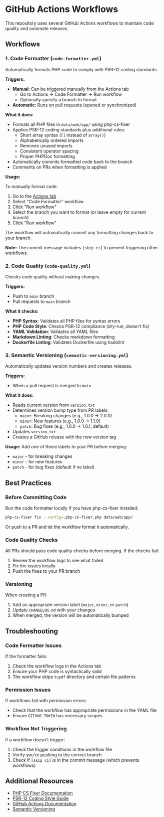 # GitHub Actions Workflows

This repository uses several GitHub Actions workflows to maintain code quality and automate releases.

## Workflows

### 1. Code Formatter (`code-formatter.yml`)

Automatically formats PHP code to comply with PSR-12 coding standards.

**Triggers:**
- **Manual**: Can be triggered manually from the Actions tab
  - Go to Actions → Code Formatter → Run workflow
  - Optionally specify a branch to format
- **Automatic**: Runs on pull requests (opened or synchronized)

**What it does:**
- Formats all PHP files in `data/web/app/` using php-cs-fixer
- Applies PSR-12 coding standards plus additional rules:
  - Short array syntax (`[]` instead of `array()`)
  - Alphabetically ordered imports
  - Removes unused imports
  - Consistent operator spacing
  - Proper PHPDoc formatting
- Automatically commits formatted code back to the branch
- Comments on PRs when formatting is applied

**Usage:**

To manually format code:
1. Go to the [Actions tab](../../actions)
2. Select "Code Formatter" workflow
3. Click "Run workflow"
4. Select the branch you want to format (or leave empty for current branch)
5. Click "Run workflow"

The workflow will automatically commit any formatting changes back to your branch.

**Note:** The commit message includes `[skip ci]` to prevent triggering other workflows.

### 2. Code Quality (`code-quality.yml`)

Checks code quality without making changes.

**Triggers:**
- Push to `main` branch
- Pull requests to `main` branch

**What it checks:**
- **PHP Syntax**: Validates all PHP files for syntax errors
- **PHP Code Style**: Checks PSR-12 compliance (dry-run, doesn't fix)
- **YAML Validation**: Validates all YAML files
- **Markdown Linting**: Checks markdown formatting
- **Dockerfile Linting**: Validates Dockerfile using hadolint

### 3. Semantic Versioning (`semantic-versioning.yml`)

Automatically updates version numbers and creates releases.

**Triggers:**
- When a pull request is merged to `main`

**What it does:**
- Reads current version from `version.txt`
- Determines version bump type from PR labels:
  - `major`: Breaking changes (e.g., 1.0.0 → 2.0.0)
  - `minor`: New features (e.g., 1.0.0 → 1.1.0)
  - `patch`: Bug fixes (e.g., 1.0.0 → 1.0.1, default)
- Updates `version.txt`
- Creates a GitHub release with the new version tag

**Usage:**
Add one of these labels to your PR before merging:
- `major` - for breaking changes
- `minor` - for new features
- `patch` - for bug fixes (default if no label)

## Best Practices

### Before Committing Code

Run the code formatter locally if you have php-cs-fixer installed:
```bash
php-cs-fixer fix --config=.php-cs-fixer.php data/web/app/
```

Or push to a PR and let the workflow format it automatically.

### Code Quality Checks

All PRs should pass code quality checks before merging. If the checks fail:
1. Review the workflow logs to see what failed
2. Fix the issues locally
3. Push the fixes to your PR branch

### Versioning

When creating a PR:
1. Add an appropriate version label (`major`, `minor`, or `patch`)
2. Update `CHANGELOG.md` with your changes
3. When merged, the version will be automatically bumped

## Troubleshooting

### Code Formatter Issues

If the formatter fails:
1. Check the workflow logs in the Actions tab
2. Ensure your PHP code is syntactically valid
3. The workflow skips `tcpdf` directory and certain file patterns

### Permission Issues

If workflows fail with permission errors:
- Check that the workflow has appropriate permissions in the YAML file
- Ensure `GITHUB_TOKEN` has necessary scopes

### Workflow Not Triggering

If a workflow doesn't trigger:
1. Check the trigger conditions in the workflow file
2. Verify you're pushing to the correct branch
3. Check if `[skip ci]` is in the commit message (which prevents workflows)

## Additional Resources

- [PHP CS Fixer Documentation](https://github.com/PHP-CS-Fixer/PHP-CS-Fixer)
- [PSR-12 Coding Style Guide](https://www.php-fig.org/psr/psr-12/)
- [GitHub Actions Documentation](https://docs.github.com/en/actions)
- [Semantic Versioning](https://semver.org/)
